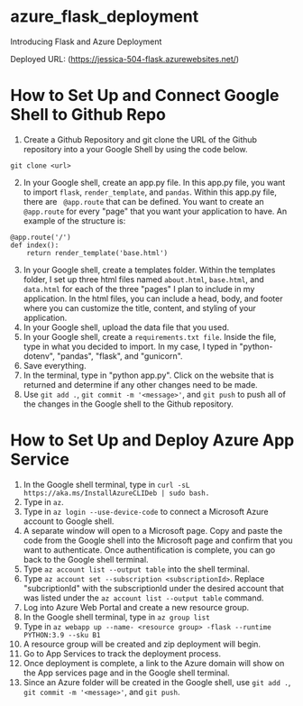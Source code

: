 # azure_flask_deployment
Introducing Flask and Azure Deployment

Deployed URL: (https://jessica-504-flask.azurewebsites.net/)
# How to Set Up and Connect Google Shell to Github Repo

1. Create a Github Repository and git clone the URL of the Github repository into a your Google Shell by using the code below.
```
git clone <url>
```
2. In your Google shell, create an app.py file. In this app.py file, you want to import ```flask```, ```render_template```, and ```pandas```. Within this app.py file, there are ``` @app.route``` that can be defined. You want to create an ```@app.route``` for every "page" that you want your application to have. An example of the structure is:
```
@app.route('/')
def index():
    return render_template('base.html')
```
3. In your Google shell, create a templates folder. Within the templates folder, I set up three html files named ```about.html```, ```base.html```, and ```data.html``` for each of the three "pages" I plan to include in my application. In the html files, you can include a head, body, and footer where you can customize the title, content, and styling of your application.
4. In your Google shell, upload the data file that you used.
5. In your Google shell, create a ```requirements.txt file```. Inside the file, type in what you decided to import. In my case, I typed in "python-dotenv", "pandas", "flask", and "gunicorn".
6. Save everything.
7. In the terminal, type in "python app.py". Click on the website that is returned and determine if any other changes need to be made.
8. Use ```git add .```, ```git commit -m '<message>'```, and ```git push``` to push all of the changes in the Google shell to the Github repository.

# How to Set Up and Deploy Azure App Service
1. In the Google shell terminal, type in ```curl -sL https://aka.ms/InstallAzureCLIDeb | sudo bash.```
2. Type in ```az```.
3. Type in ```az login --use-device-code``` to connect a Microsoft Azure account to Google shell.
4. A separate window will open to a Microsoft page. Copy and paste the code from the Google shell into the Microsoft page and confirm that you want to authenticate. Once authentification is complete, you can go back to the Google shell terminal.
5. Type ```az account list --output table``` into the shell terminal.
6. Type ```az account set --subscription <subscriptionId>```. Replace "subcriptionId" with the subscriptionId under the desired account that was listed under the ```az account list --output table``` command.
7. Log into Azure Web Portal and create a new resource group.
8. In the Google shell terminal, type in ```az group list```
9. Type in ```az webapp up --name- <resource group> -flask --runtime PYTHON:3.9 --sku B1```
10. A resource group will be created and zip deployment will begin.
11. Go to App Services to track the deployment process.
12. Once deployment is complete, a link to the Azure domain will show on the App services page and in the Google shell terminal.
13. Since an Azure folder will be created in the Google shell, use ```git add .```, ```git commit -m '<message>'```, and ```git push```.
